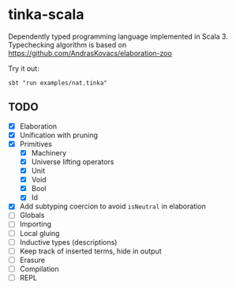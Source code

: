 # tinka-scala

Dependently typed programming language implemented in Scala 3.
Typechecking algorithm is based on https://github.com/AndrasKovacs/elaboration-zoo

Try it out:

```
sbt "run examples/nat.tinka"
```

## TODO
- [x] Elaboration
- [x] Unification with pruning
- [x] Primitives
  - [x] Machinery
  - [x] Universe lifting operators
  - [x] Unit
  - [x] Void
  - [x] Bool
  - [x] Id
- [x] Add subtyping coercion to avoid `isNeutral` in elaboration
- [ ] Globals
- [ ] Importing
- [ ] Local gluing
- [ ] Inductive types (descriptions)
- [ ] Keep track of inserted terms, hide in output
- [ ] Erasure
- [ ] Compilation
- [ ] REPL
